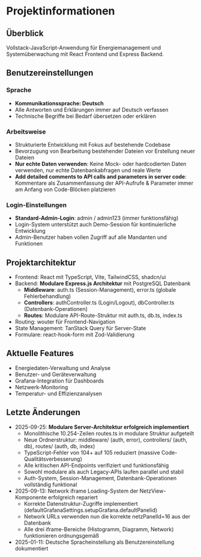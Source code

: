 # Projektinformationen

## Überblick
Vollstack-JavaScript-Anwendung für Energiemanagement und Systemüberwachung mit React Frontend und Express Backend.

## Benutzereinstellungen

### Sprache
- **Kommunikationssprache: Deutsch**
- Alle Antworten und Erklärungen immer auf Deutsch verfassen
- Technische Begriffe bei Bedarf übersetzen oder erklären

### Arbeitsweise
- Strukturierte Entwicklung mit Fokus auf bestehende Codebase
- Bevorzugung von Bearbeitung bestehender Dateien vor Erstellung neuer Dateien
- **Nur echte Daten verwenden**: Keine Mock- oder hardcodierten Daten verwenden, nur echte Datenbankabfragen und reale Werte
- **Add detailed comments to API calls and parameters in server code**: Kommentare als Zusammenfassung der API-Aufrufe & Parameter immer am Anfang von Code-Blöcken platzieren

### Login-Einstellungen
- **Standard-Admin-Login**: admin / admin123 (immer funktionsfähig)
- Login-System unterstützt auch Demo-Session für kontinuierliche Entwicklung
- Admin-Benutzer haben vollen Zugriff auf alle Mandanten und Funktionen

## Projektarchitektur
- Frontend: React mit TypeScript, Vite, TailwindCSS, shadcn/ui
- Backend: **Modulare Express.js Architektur** mit PostgreSQL Datenbank
  - **Middleware**: auth.ts (Session-Management), error.ts (globale Fehlerbehandlung)
  - **Controllers**: authController.ts (Login/Logout), dbController.ts (Datenbank-Operationen)
  - **Routes**: Modulare API-Route-Struktur mit auth.ts, db.ts, index.ts
- Routing: wouter für Frontend-Navigation
- State Management: TanStack Query für Server-State
- Formulare: react-hook-form mit Zod-Validierung

## Aktuelle Features
- Energiedaten-Verwaltung und Analyse
- Benutzer- und Geräteverwaltung  
- Grafana-Integration für Dashboards
- Netzwerk-Monitoring
- Temperatur- und Effizienzanalysen

## Letzte Änderungen  
- 2025-09-25: **Modulare Server-Architektur erfolgreich implementiert** 
  - Monolithische 10.254-Zeilen routes.ts in modulare Struktur aufgeteilt
  - Neue Ordnerstruktur: middleware/ (auth, error), controllers/ (auth, db), routes/ (auth, db, index)  
  - TypeScript-Fehler von 104+ auf 105 reduziert (massive Code-Qualitätsverbesserung)
  - Alle kritischen API-Endpoints verifiziert und funktionsfähig
  - Sowohl modulare als auch Legacy-APIs laufen parallel und stabil
  - Auth-System, Session-Management, Datenbank-Operationen vollständig funktional
- 2025-09-13: Network iframe Loading-System der NetzView-Komponente erfolgreich repariert
  - Korrekte Datenstruktur-Zugriffe implementiert (defaultGrafanaSettings.setupGrafana.defaultPanelid)
  - Network URLs verwenden nun die korrekte netzPanelId=16 aus der Datenbank
  - Alle drei iframe-Bereiche (Histogramm, Diagramm, Network) funktionieren ordnungsgemäß
- 2025-01-11: Deutsche Spracheinstellung als Benutzereinstellung dokumentiert